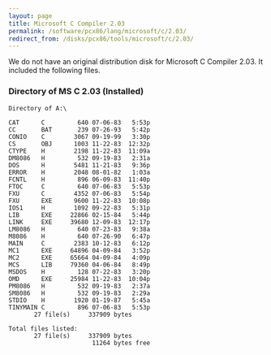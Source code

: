 ```yaml
---
layout: page
title: Microsoft C Compiler 2.03
permalink: /software/pcx86/lang/microsoft/c/2.03/
redirect_from: /disks/pcx86/tools/microsoft/c/2.03/
---
```


We do not have an original distribution disk for Microsoft C Compiler 2.03.  It included the following files.

### Directory of MS C 2.03 (Installed)

	Directory of A:\

	CAT      C         640 07-06-83   5:53p
	CC       BAT       239 07-26-93   5:42p
	CONIO    C        3067 09-19-99   3:30p
	CS       OBJ      1003 11-22-83  12:32p
	CTYPE    H        2198 11-22-83  11:09a
	DM8086   H         532 09-19-83   2:31a
	DOS      H        5481 11-21-83   9:36p
	ERROR    H        2048 08-01-82   1:03a
	FCNTL    H         896 06-09-83  11:40p
	FTOC     C         640 07-06-83   5:53p
	FXU      C        4352 07-06-83   5:54p
	FXU      EXE      9600 11-22-83  10:08p
	IOS1     H        1092 09-22-83   5:31p
	LIB      EXE     22866 02-15-84   5:44p
	LINK     EXE     39680 12-09-83  12:17p
	LM8086   H         640 07-23-83   9:38a
	M8086    H         640 07-26-90   6:47p
	MAIN     C        2383 10-12-83   6:12p
	MC1      EXE     64896 04-09-84   3:52p
	MC2      EXE     65664 04-09-84   4:09p
	MCS      LIB     79360 04-06-84   8:49p
	MSDOS    H         128 07-22-83   3:20p
	OMD      EXE     25984 11-22-83  10:04p
	PM8086   H         532 09-19-83   2:37a
	SM8086   H         532 09-19-83   2:29a
	STDIO    H        1920 01-19-87   5:45a
	TINYMAIN C         896 07-06-83   5:53p
	       27 file(s)     337909 bytes

	Total files listed:
	       27 file(s)     337909 bytes
	                       11264 bytes free
